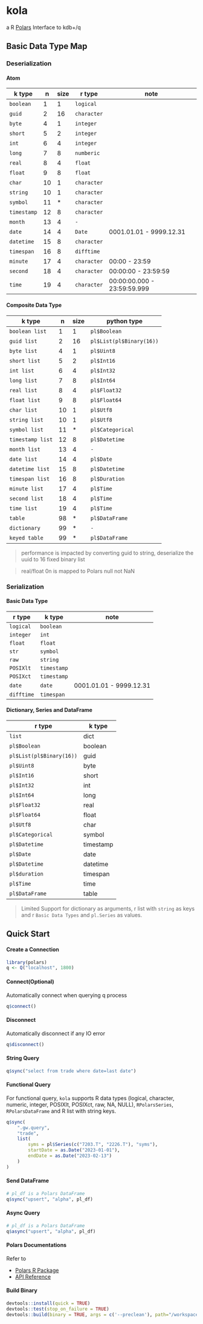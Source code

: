 # kola

a R [Polars](https://rpolars.github.io/) Interface to kdb+/q

## Basic Data Type Map

### Deserialization

#### Atom

| k type      | n   | size | r type      | note                        |
| ----------- | --- | ---- | ----------- | --------------------------- |
| `boolean`   | 1   | 1    | `logical`   |                             |
| `guid`      | 2   | 16   | `character` |                             |
| `byte`      | 4   | 1    | `integer`   |                             |
| `short`     | 5   | 2    | `integer`   |                             |
| `int`       | 6   | 4    | `integer`   |                             |
| `long`      | 7   | 8    | `numberic`  |                             |
| `real`      | 8   | 4    | `float`     |                             |
| `float`     | 9   | 8    | `float`     |                             |
| `char`      | 10  | 1    | `character` |                             |
| `string`    | 10  | 1    | `character` |                             |
| `symbol`    | 11  | \*   | `character` |                             |
| `timestamp` | 12  | 8    | `character` |                             |
| `month`     | 13  | 4    | `-`         |                             |
| `date`      | 14  | 4    | `Date`      | 0001.01.01 - 9999.12.31     |
| `datetime`  | 15  | 8    | `character` |                             |
| `timespan`  | 16  | 8    | `difftime`  |                             |
| `minute`    | 17  | 4    | `character` | 00:00 - 23:59               |
| `second`    | 18  | 4    | `character` | 00:00:00 - 23:59:59         |
| `time`      | 19  | 4    | `character` | 00:00:00.000 - 23:59:59.999 |

#### Composite Data Type

| k type           | n   | size | python type              |
| ---------------- | --- | ---- | ------------------------ |
| `boolean list`   | 1   | 1    | `pl$Boolean`             |
| `guid list`      | 2   | 16   | `pl$List(pl$Binary(16))` |
| `byte list`      | 4   | 1    | `pl$Uint8`               |
| `short list`     | 5   | 2    | `pl$Int16`               |
| `int list`       | 6   | 4    | `pl$Int32`               |
| `long list`      | 7   | 8    | `pl$Int64`               |
| `real list`      | 8   | 4    | `pl$Float32`             |
| `float list`     | 9   | 8    | `pl$Float64`             |
| `char list`      | 10  | 1    | `pl$Utf8`                |
| `string list`    | 10  | 1    | `pl$Utf8`                |
| `symbol list`    | 11  | \*   | `pl$Categorical`         |
| `timestamp list` | 12  | 8    | `pl$Datetime`            |
| `month list`     | 13  | 4    | `-`                      |
| `date list`      | 14  | 4    | `pl$Date`                |
| `datetime list`  | 15  | 8    | `pl$Datetime`            |
| `timespan list`  | 16  | 8    | `pl$Duration`            |
| `minute list`    | 17  | 4    | `pl$Time`                |
| `second list`    | 18  | 4    | `pl$Time`                |
| `time list`      | 19  | 4    | `pl$Time`                |
| `table`          | 98  | \*   | `pl$DataFrame`           |
| `dictionary`     | 99  | \*   | `-`                      |
| `keyed table`    | 99  | \*   | `pl$DataFrame`           |

> performance is impacted by converting guid to string, deserialize the uuid to 16 fixed binary list

> real/float 0n is mapped to Polars null not NaN

### Serialization

#### Basic Data Type

| r type     | k type      | note                    |
| ---------- | ----------- | ----------------------- |
| `logical`  | `boolean`   |                         |
| `integer`  | `int`       |                         |
| `float`    | `float`     |                         |
| `str`      | `symbol`    |                         |
| `raw`      | `string`    |                         |
| `POSIXlt`  | `timestamp` |                         |
| `POSIXct`  | `timestamp` |                         |
| `date`     | `date`      | 0001.01.01 - 9999.12.31 |
| `difftime` | `timespan`  |                         |

#### Dictionary, Series and DataFrame

| r type                   | k type    |
| ------------------------ | --------- |
| `list`                   | dict      |
| `pl$Boolean`             | boolean   |
| `pl$List(pl$Binary(16))` | guid      |
| `pl$Uint8`               | byte      |
| `pl$Int16`               | short     |
| `pl$Int32`               | int       |
| `pl$Int64`               | long      |
| `pl$Float32`             | real      |
| `pl$Float64`             | float     |
| `pl$Utf8`                | char      |
| `pl$Categorical`         | symbol    |
| `pl$Datetime`            | timestamp |
| `pl$Date`                | date      |
| `pl$Datetime`            | datetime  |
| `pl$duration`            | timespan  |
| `pl$Time`                | time      |
| `pl$DataFrame`           | table     |

> Limited Support for dictionary as arguments, r list with `string` as keys and r `Basic Data Types` and `pl.Series` as values.

## Quick Start

#### Create a Connection

```r
library(polars)
q <- Q("localhost", 1800)
```

#### Connect(Optional)

Automatically connect when querying q process

```r
q$connect()
```

#### Disconnect

Automatically disconnect if any IO error

```r
q$disconnect()
```

#### String Query

```r
q$sync("select from trade where date=last date")
```

#### Functional Query

For functional query, `kola` supports R data types (logical, character, numeric, integer, POSIXlt, POSIXct, raw, NA, NULL), `RPolarsSeries`, `RPolarsDataFrame` and R list with string keys.

```r
q$sync(
    ".gw.query",
    "trade",
    list(
        syms = pl$Series(c("7203.T", "2226.T"), "syms"),
        startDate = as.Date("2023-01-01"),
        endDate = as.Date("2023-02-13")
    )
)
```

#### Send DataFrame

```r
# pl_df is a Polars DataFrame
q$sync("upsert", "alpha", pl_df)
```

#### Async Query

```r
# pl_df is a Polars DataFrame
q$async("upsert", "alpha", pl_df)
```

#### Polars Documentations

Refer to

- [Polars R Package](https://rpolars.github.io/)
- [API Reference](https://rpolars.github.io/reference_home.html)

#### Build Binary

```r
devtools::install(quick = TRUE)
devtools::test(stop_on_failure = TRUE)
devtools::build(binary = TRUE, args = c('--preclean'), path="/workspaces/r-polars")
```
